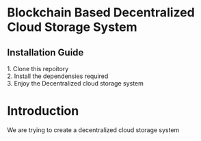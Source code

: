 
<h1>Blockchain Based Decentralized Cloud Storage System</h1>

<h2>Installation Guide</h2>
1. Clone this repoitory<br>
2. Install the dependensies required<br>
3. Enjoy the Decentralized cloud storage system

<br>

<h1>Introduction</h2>

We are trying to create a decentralized cloud storage system 
